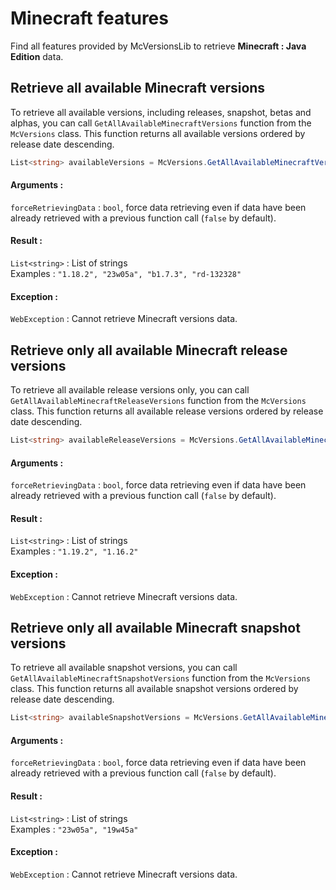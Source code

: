 # Minecraft features

Find all features provided by McVersionsLib to retrieve **Minecraft : Java Edition** data.

## Retrieve all available Minecraft versions
To retrieve all available versions, including releases, snapshot, betas and alphas, you can call `GetAllAvailableMinecraftVersions` function from the `McVersions` class.
This function returns all available versions ordered by release date descending.

```c#
List<string> availableVersions = McVersions.GetAllAvailableMinecraftVersions();
```

#### Arguments :
`forceRetrievingData` : `bool`, force data retrieving even if data have been already retrieved with a previous function call (`false` by default).

#### Result :
`List<string>` : List of strings<br/>
Examples : `"1.18.2", "23w05a", "b1.7.3", "rd-132328"`

#### Exception :
`WebException` : Cannot retrieve Minecraft versions data.

## Retrieve only all available Minecraft release versions
To retrieve all available release versions only, you can call `GetAllAvailableMinecraftReleaseVersions` function from the `McVersions` class.
This function returns all available release versions ordered by release date descending.

```c#
List<string> availableReleaseVersions = McVersions.GetAllAvailableMinecraftReleaseVersions();
```

#### Arguments :
`forceRetrievingData` : `bool`, force data retrieving even if data have been already retrieved with a previous function call (`false` by default).

#### Result :
`List<string>` : List of strings<br/>
Examples : `"1.19.2", "1.16.2"`

#### Exception :
`WebException` : Cannot retrieve Minecraft versions data.

## Retrieve only all available Minecraft snapshot versions
To retrieve all available snapshot versions, you can call `GetAllAvailableMinecraftSnapshotVersions` function from the `McVersions` class.
This function returns all available snapshot versions ordered by release date descending.

```c#
List<string> availableSnapshotVersions = McVersions.GetAllAvailableMinecraftSnapshotVersions();
```

#### Arguments :
`forceRetrievingData` : `bool`, force data retrieving even if data have been already retrieved with a previous function call (`false` by default).

#### Result :
`List<string>` : List of strings<br/>
Examples : `"23w05a", "19w45a"`

#### Exception :
`WebException` : Cannot retrieve Minecraft versions data.
